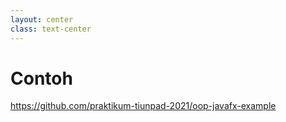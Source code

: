 ```yaml
---
layout: center
class: text-center
---
```


# Contoh

https://github.com/praktikum-tiunpad-2021/oop-javafx-example
